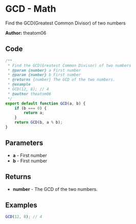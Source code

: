 # GCD - Math
Find the GCD(Greatest Common Divisor) of two numbers

**Author:** theatom06


## Code
```js
/**
 * Find the GCD(Greatest Common Divisor) of two numbers
 * @param {number} a First number
 * @param {number} b First number
 * @returns {number} The GCD of the two numbers.
 * @example
 * GCD(12, 8); // 4
 * @author theatom06
 */
export default function GCD(a, b) {
    if (b === 0) {
        return a;
    }
    return GCD(b, a % b);
}
```

## Parameters
* **a** - First number
* **b** - First number


## Returns
* **number** - The GCD of the two numbers.


## Examples
```js
GCD(12, 8); // 4

```
